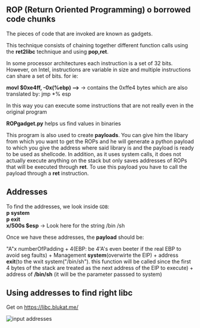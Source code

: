 ## ROP (Return Oriented Programming) o borrowed code chunks
The pieces of code that are invoked are known as gadgets.

This technique consists of chaining together different function calls using the **ret2libc** technique and using **pop,ret**.

In some processor architectures each instruction is a set of 32 bits. However, on Intel, instructions are variable in size and multiple instructions can share a set of bits. for ie:  

**movl $0xe4ff, -0x(%ebp) —>** -> contains the 0xffe4 bytes which are also translated by: jmp *% esp

In this way you can execute some instructions that are not really even in the original program

**ROPgadget.py** helps us find values in binaries

This program is also used to create **payloads**. You can give him the libary from which you want to  get the ROPs and he will generate a python payload to which you give the address where said library is and the payload is ready to be used as shellcode. In addition, as it uses system calls, it does not actually execute anything on the stack but only saves addresses of ROPs that will be executed through **ret**. To use this payload you have to call the payload through a **ret** instruction. 

## Addresses
To find the addresses, we look inside ```GDB```:     
**p system**     
**p exit**     
**x/500s $esp**  -> Look here for the string /bin /sh

Once we have these addresses, the **payload** should be:

"A"x numberOfPadding + 4(EBP: be 4'A's even beeter if the real EBP to avoid seg faults) + Management **system**(overwirte the EIP) + address **exit**(to the wxit system("/bin/sh"). this function will be called since the first 4 bytes of the stack are treated as the next address of the EIP to execute) + address of **/bin/sh** (it will be the parameter passsed to system)       

## Using addresses to find right libc

Get on https://libc.blukat.me/

![input addresses](
https://github.com/fweefwop/CTF-Bits-and-Bots/blob/master/binary%20exploitation/how-to-use-pwntools/Screenshot%20(5).png)


